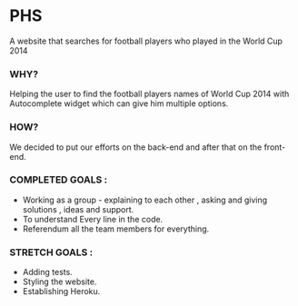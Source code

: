 # PHS
A website that searches for football players who played in the World Cup 2014

### WHY?
Helping the user to find the football players names of World Cup 2014 with Autocomplete widget which can give him multiple options. 

### HOW?
We decided to put our efforts on the back-end and after that on the front-end. 

### COMPLETED GOALS :  
* Working as a group - explaining to each other , asking and giving solutions , ideas and support.
* To understand Every line in the code.
* Referendum all the team members for everything.

### STRETCH GOALS :
* Adding tests.
* Styling the website.
* Establishing Heroku.

